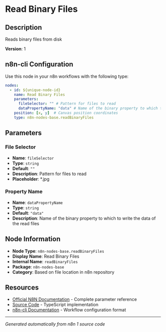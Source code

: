 # Read Binary Files

## Description

Reads binary files from disk

**Version**: 1

## n8n-cli Configuration

Use this node in your n8n workflows with the following type:

```yaml
nodes:
  - id: ${unique-node-id}
    name: Read Binary Files
    parameters:
      fileSelector: "" # Pattern for files to read
      dataPropertyName: "data" # Name of the binary property to which to write the data of the read files
    position: [x, y]  # Canvas position coordinates
    type: n8n-nodes-base.readBinaryFiles
```

## Parameters

### File Selector

- **Name**: `fileSelector`
- **Type**: `string`
- **Default**: `""`
- **Description**: Pattern for files to read
- **Placeholder**: *.jpg

### Property Name

- **Name**: `dataPropertyName`
- **Type**: `string`
- **Default**: `"data"`
- **Description**: Name of the binary property to which to write the data of the read files


## Node Information

- **Node Type**: `n8n-nodes-base.readBinaryFiles`
- **Display Name**: Read Binary Files
- **Internal Name**: `readBinaryFiles`
- **Package**: `n8n-nodes-base`
- **Category**: Based on file location in n8n repository

## Resources

- [Official N8N Documentation](https://docs.n8n.io/integrations/builtin/app-nodes/n8n-nodes-base.readbinaryfiles/) - Complete parameter reference
- [Source Code](https://github.com/n8n-io/n8n/blob/master/packages/nodes-base/nodes/ReadBinaryFiles/ReadBinaryFiles.node.ts) - TypeScript implementation
- [n8n-cli Documentation](https://github.com/edenreich/n8n-cli) - Workflow configuration format

---
*Generated automatically from n8n 1 source code*
